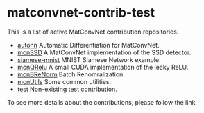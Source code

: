 # matconvnet-contrib-test
This is a list of active MatConvNet contribution repositories.
* [autonn](https://github.com/vlfeat/autonn) Automatic Differentiation for MatConvNet.
* [mcnSSD](https://github.com/albanie/mcnSSD) A MatConvNet implementation of the SSD detector.
* [siamese-mnist](https://github.com/lenck/siamese-mnist) MNIST Siamese Network example.
* [mcnQRelu](https://github.com/albanie/mcnQRelu) A small CUDA implementation of the leaky ReLU.
* [mcnBReNorm](https://github.com/albanie/mcnBReNorm) Batch Renomralization.
* [mcnUtils](https://github.com/albanie/mcnUtils) Some common utilities.
* [test](https://github.com/vlfeat/test) Non-existing test contribution.

To see more details about the contributions, please follow the link.
